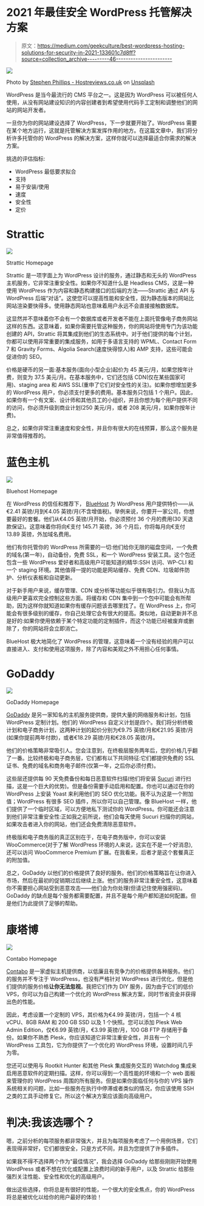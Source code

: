 # 2021 年最佳安全 WordPress 托管解决方案

> 原文：<https://medium.com/geekculture/best-wordpress-hosting-solutions-for-security-in-2021-133601c7d8ff?source=collection_archive---------46----------------------->

![](img/84d899c27cb5c2a3c5de1d1a863dbc27.png)

Photo by [Stephen Phillips - Hostreviews.co.uk](https://unsplash.com/@hostreviews?utm_source=medium&utm_medium=referral) on [Unsplash](https://unsplash.com?utm_source=medium&utm_medium=referral)

WordPress 是当今最流行的 CMS 平台之一。这是因为 WordPress 可以被任何人使用，从没有网站建设知识的内容创建者到希望使用代码手工定制和调整他们的网站的网站开发者。

一旦你为你的网站建设选择了 WordPress，下一步就要开始了。WordPress 需要在某个地方运行，这就是托管解决方案发挥作用的地方。在这篇文章中，我们将分析许多托管你的 WordPress 的解决方案，这样你就可以选择最适合你需求的解决方案。

挑选的评估指标:

*   WordPress 最低要求拟合
*   支持
*   易于安装/使用
*   速度
*   安全性
*   定价

# Strattic

![](img/5d62fd1a723a76055bfc981bc13c1193.png)

Strattic Homepage

Strattic 是一项字面上为 WordPress 设计的服务，通过静态和无头的 WordPress 主机服务，它非常注重安全性。如果你不知道什么是 Headless CMS，这是一种使用 WordPress 作为内容和静态构建接口的后端的方法——Strattic 通过 API 与 WordPress 后端“对话”。这使您可以提高性能和安全性，因为静态版本的网站比网站渲染要快得多。使用静态网站也意味着用户永远不会直接接触数据库。

这显然并不意味着你不会有一个数据库或者开发者不能在上面托管像电子商务网站这样的东西。这意味着，如果你需要托管这种服务，你的网站将使用专门为该功能创建的 API，Strattic 将其集成到他们的生态系统中。对于他们提供的每个计划，你都可以使用非常重要的集成服务，如用于多语言支持的 WPML、Contact Form 7 和 Gravity Forms、Algolia Search(速度快得惊人)和 AMP 支持，这些可能会促进你的 SEO。

价格是硬币的另一面:基本服务(面向小型企业)起价为 45 美元/月，如果您按年计费，则变为 37.5 美元/月。在基本服务中，它们还包括 CDN(仅在某些国家可用)、staging area 和 AWS SSL(重申了它们对安全性的关注)。如果你想增加更多的 WordPress 用户，你必须支付更多的费用。基本服务只包括 1 个用户。因此，如果你有一个有文案、设计师和其他员工的小组织，并且你想为每个用户提供不同的访问，你必须升级到商业计划(250 美元/月，或者 208 美元/月，如果你按年计费)。

总之，如果你非常注重速度和安全性，并且你有很大的在线预算，那么这个服务是非常值得推荐的。

# 蓝色主机

![](img/b8a68939fa1ce987f425f8b0820cde65.png)

Bluehost Homepage

在 WordPress 的信任和推荐下， [BlueHost](https://www.bluehost.com/) 为 WordPress 用户提供特价——从€2.41 英镑/月到€4.05 英镑/月(不含增值税)。举例来说，你要开一家公司，你想要最好的套餐。他们从€4.05 英镑/月开始，你必须预付 36 个月的费用(30 天退款保证)。这意味着你将向€支付 145.71 英镑，36 个月后，你将每月向€支付 13.89 英镑，外加域名费用。

他们有你托管你的 WordPress 所需要的一切:他们给你无限的磁盘空间，一个免费的域名(第一年)，自动备份，免费 SSL，和一个 WordPress 安装工具。这个包还包含一些 WordPress 爱好者和高级用户可能知道的精华:SSH 访问、WP-CLI 和一个 staging 环境。其他值得一提的功能是网站缓存、免费 CDN、垃圾邮件防护、分析仪表板和自动更新。

对于新手用户来说，缓存管理、CDN 或分析等功能似乎很有吸引力。但我认为高级用户更喜欢完全控制这些方面。将缓存和 CDN 集中到一个包中可能会有所帮助，因为这样你就知道如果你有缓存问题该去哪里找了。在 WordPress 上，你可能会有很多级别的缓存，你自己处理它会有很大的提高。类似地，自动更新并不总是好的:如果你使用依赖于某个特定功能的定制插件，而这个功能已经被废弃或删除了，你的网站将会立即消亡。

BlueHost 极大地简化了 WordPress 的管理，这意味着一个没有经验的用户可以直接进入、支付和使用这项服务，除了内容和美观之外不用担心任何事情。

# GoDaddy

![](img/f4d93237d50d47726599ea435b8aa3d8.png)

GoDaddy Homepage

[GoDaddy](https://www.godaddy.com) 是另一家知名的主机服务提供商，提供大量的网络服务和计划，包括 WordPress 定制计划。他们的 WordPress 自定义计划是四个。我们将分析终极计划和电子商务计划，这两种计划的起价分别为€9.75 英镑/月和€21.95 英镑/月(如果你提前两年付款)，或者€18.29 英镑/月和€28.05 英镑/月。

他们的价格策略非常吸引人。您会注意到，在终极层服务两年后，您的价格几乎翻了一番。比较终极和电子商务层，它们都有以下共同特征:它们都提供免费的 SSL 证书、免费的域名和商务电子邮件(仅第一年，之后你必须付费)。

这些层还提供每 90 天免费备份和每日恶意软件扫描(他们将安装 [Sucuri](https://sucuri.net/) 进行扫描，这是一个巨大的优势)。但是备份需要手动启用和配置。你也可以通过在你的 WordPress 上安装 Yoast 来利用他们的 SEO 优化功能。我不认为这是一个附加值；WordPress 有很多 SEO 插件，所以你可以自己管理。像 BlueHost 一样，他们提供了一个临时区域，可以方便地私下测试你的 WordPress。你可能还会注意到他们非常注重安全性:正如我之前所说，他们会每天使用 Sucuri 扫描你的网站，如果攻击者进入你的网站，他们还会免费清除恶意软件。

终极版和电子商务版的真正区别在于，在电子商务版中，你可以安装 WooCommerce(对于了解 WordPress 环境的人来说，这实在不是一个好消息),还可以访问 WooCommerce Premium 扩展。在我看来，后者才是这个套餐真正的附加值。

总之，GoDaddy 以他们的价格提供了良好的服务。他们的价格策略旨在让你进入市场，然后在最初的促销期过后继续上涨。他们的服务非常注重安全性，这意味着你不需要担心网站受到恶意攻击——他们会为你处理(但请记住使用强密码)。GoDaddy 的缺点是每个服务都需要配置，并且不是每个用户都知道如何配置。但是他们为此提供了足够的帮助。

# 康塔博

![](img/3bf1e1d636feeaa42737cd17edc1ed00.png)

Contabo Homepage

[Contabo](https://contabo.com) 是一家虚拟主机提供商，以低廉且有竞争力的价格提供各种服务。他们的服务并不专注于 WordPress，也没有严格针对 WordPress 进行优化，但是他们提供的服务价格**让你无法忽视**。我把它们作为 DIY 服务，因为由于它们的低价 VPS，你可以为自己构建一个优化的 WordPress 解决方案，同时节省资金并获得出色的性能。

因此，考虑设置一个定制的 VPS，其价格为€4.99 英镑/月，包括一个 4 核 vCPU、8GB RAM 和 200 GB SSD 以及 1 个快照。您可以添加 Plesk Web Admin Edition，仅€6.99 英镑/月，€3.99 英镑/月，100 GB FTP 存储用于备份。如果你不熟悉 Plesk，你应该知道它非常注重安全性，并且有一个 WordPress 工具包，它为你提供了一个优化的 WordPress 环境，设置时间几乎为零。

您还可以使用与 Rootkit Hunter 和其他 Plesk 集成服务交互的 Watchdog 集成来启用恶意软件的定期扫描。这样，你可以得到一个高性能的环境和一个 web 面板来管理你的 WordPress 周围的所有服务。但是如果你面临任何与你的 VPS 操作系统相关的问题，比如一些服务在执行中停滞或者类似的情况，你应该使用 SSH 之类的工具手动修复它。所以这个解决方案应该面向高级用户。

# 判决:我该选哪个？

嗯，之前分析的每项服务都非常强大，并且为每项服务考虑了一个用例场景，它们表现得非常好，它们都很安全，只是方式不同，并且为您提供了许多插件。

如果我不得不选择两个作为“最佳情况”，我会选择 GoDaddy 给那些刚刚开始使用 WordPress 或者不想在优化或配置上浪费时间的新手用户，以及 Strattic 给那些强烈关注性能、安全性和优化的高级用户。

做出这些选择，你将总是有很好的性能，一个很大的安全焦点，你的 WordPress 将总是被优化以给你的用户最好的体验！